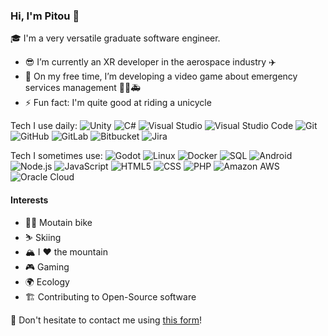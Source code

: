 ### Hi, I'm Pitou 👋

🎓 I'm a very versatile graduate software engineer.

- 😎 I’m currently an XR developer in the aerospace industry ✈️
- 🌱 On my free time, I’m developing a video game about emergency services management 🚒🚓🚑
- ⚡ Fun fact: I'm quite good at riding a unicycle

Tech I use daily: ![Unity](https://img.shields.io/badge/Unity-282C34?logo=unity&logoColor=000000) ![C#](https://img.shields.io/badge/C%23-282C34?logo=csharp&logoColor=512BD4) ![Visual Studio](https://img.shields.io/badge/Visual%20Studio-282C34?logo=visualstudio&logoColor=5C2D91) ![Visual Studio Code](https://img.shields.io/badge/Visual%20Studio%20Code-282C34?logo=visualstudiocode&logoColor=512BD4) ![Git](https://img.shields.io/badge/Git-282C34?logo=git&logoColor=F05032) ![GitHub](https://img.shields.io/badge/GitHub-282C34?logo=github&logoColor=181717) ![GitLab](https://img.shields.io/badge/GitLab-282C34?logo=gitlab&logoColor=FC6D26) ![Bitbucket](https://img.shields.io/badge/Bitbucket-282C34?logo=bitbucket&logoColor=0052CC) ![Jira](https://img.shields.io/badge/Jira-282C34?logo=jira&logoColor=0052CC)

Tech I sometimes use: ![Godot](https://img.shields.io/badge/Godot-282C34?logo=godotengine&logoColor=478CBF) ![Linux](https://img.shields.io/badge/Linux-282C34?logo=linux&logoColor=FCC624) ![Docker](https://img.shields.io/badge/Docker-282C34?logo=Docker&logoColor=2496ED) ![SQL](https://img.shields.io/badge/SQL-282C34?logo=mysql&logoColor=4479A1) ![Android](https://img.shields.io/badge/Android-282C34?logo=android&logoColor=34A853) ![Node.js](https://img.shields.io/badge/Node.js-282C34?logo=nodedotjs&logoColor=339933) ![JavaScript](https://img.shields.io/badge/JavaScript-282C34?logo=javascript&logoColor=F7DF1E) ![HTML5](https://img.shields.io/badge/HTML%205-282C34?logo=html5&logoColor=E34F26) ![CSS](https://img.shields.io/badge/CSS-282C34?logo=css3&logoColor=1572B6) ![PHP](https://img.shields.io/badge/php-282C34?logo=php&logoColor=777BB4) ![Amazon AWS](https://img.shields.io/badge/AWS-282C34?logo=amazonaws&logoColor=232F3E) ![Oracle Cloud](https://img.shields.io/badge/Oracle%20Cloud-282C34?logo=oracle&logoColor=F80000)

#### Interests

- 🚵‍♂️ Moutain bike
- ⛷️ Skiing
- 🏔️ I ❤️ the mountain
- 🎮 Gaming
- 🌍 Ecology
- 🏗️ Contributing to Open-Source software

💬 Don't hesitate to contact me using [this form](https://forms.gle/GEYD2Wkfo3pPzrMi8)!
